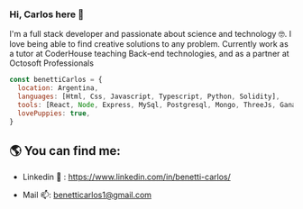 ### Hi, Carlos here 👋

I'm a full stack developer and passionate about science and technology 🤓. I love being able to find creative solutions to any problem.
Currently work as a tutor at CoderHouse teaching Back-end technologies, and as a partner at Octosoft Professionals

```js
const benettiCarlos = {
  location: Argentina,
  languages: [Html, Css, Javascript, Typescript, Python, Solidity],
  tools: [React, Node, Express, MySql, Postgresql, Mongo, ThreeJs, Ganache, Truffle, HardHat],
  lovePuppies: true,
}
```

## 🌎 You can find me:

  - Linkedin 🔗 :   https://www.linkedin.com/in/benetti-carlos/
    
  - Mail 📫:        benetticarlos1@gmail.com


<!--
**benetticarlos/benetticarlos** is a ✨ _special_ ✨ repository because its `README.md` (this file) appears on your GitHub profile.

Here are some ideas to get you started:

- 🔭 I’m currently working on ...
- 🌱 I’m currently learning ...
- 👯 I’m looking to collaborate on ...
- 🤔 I’m looking for help with ...
- 💬 Ask me about ...
- 📫 How to reach me: ...
- 😄 Pronouns: ...
- ⚡ Fun fact: ...
-->
